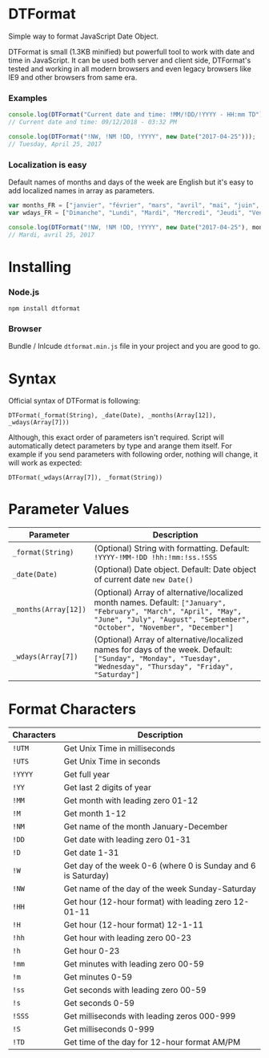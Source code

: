 # DTFormat
Simple way to format JavaScript Date Object.

DTFormat is small (1.3KB minified) but powerfull tool to work with date and time in JavaScript. It can be used both server and client side, DTFormat's tested and working in all modern browsers and even legacy browsers like IE9 and other browsers from same era.

### Examples
```javascript
console.log(DTFormat("Current date and time: !MM/!DD/!YYYY - HH:mm TD"));
// Current date and time: 09/12/2018 - 03:32 PM

console.log(DTFormat("!NW, !NM !DD, !YYYY", new Date("2017-04-25")));
// Tuesday, April 25, 2017
```

### Localization is easy
Default names of months and days of the week are English but it's easy to add localized names in array as parameters.
```javascript
var months_FR = ["janvier", "février", "mars", "avril", "mai", "juin", "juillet", "août", "septembre", "octobre", "novembre", "décembre"];
var wdays_FR = ["Dimanche", "Lundi", "Mardi", "Mercredi", "Jeudi", "Vendredi", "Samedi"];

console.log(DTFormat("!NW, !NM !DD, !YYYY", new Date("2017-04-25"), months_FR, wdays_FR));
// Mardi, avril 25, 2017
```


# Installing

### Node.js
`npm install dtformat`

### Browser
Bundle / Inlcude `dtformat.min.js` file in your project and you are good to go.


# Syntax
Official syntax of DTFormat is following:

`DTFormat(_format(String), _date(Date), _months(Array[12]), _wdays(Array[7]))`

Although, this exact order of parameters isn't required. Script will automatically detect parameters by type and arange them itself. For example if you send parameters with following order, nothing will change, it will work as expected:

`DTFormat(_wdays(Array[7]), _format(String))`


# Parameter Values

| Parameter | Description |
|---|---|
| `_format(String)` | (Optional) String with formatting. Default: `!YYYY-!MM-!DD !hh:!mm:!ss.!SSS` |
| `_date(Date)` | (Optional) Date object. Default: Date object of current date `new Date()` |
| `_months(Array[12])` | (Optional) Array of alternative/localized month names. Default: `["January", "February", "March", "April", "May", "June", "July", "August", "September", "October", "November", "December"]` |
| `_wdays(Array[7])` | (Optional) Array of alternative/localized names for days of the week. Default: `["Sunday", "Monday", "Tuesday", "Wednesday", "Thursday", "Friday", "Saturday"]` |


# Format Characters
| Characters | Description |
|---|---|
| `!UTM` | Get Unix Time in milliseconds |
| `!UTS` | Get Unix Time in seconds |
| `!YYYY` | Get full year |
| `!YY` | Get last 2 digits of year |
| `!MM` | Get month with leading zero 01-12 |
| `!M` | Get month 1-12 |
| `!NM` | Get name of the month January-December |
| `!DD` | Get date with leading zero 01-31 |
| `!D` | Get date 1-31 |
| `!W` | Get day of the week 0-6 (where 0 is Sunday and 6 is Saturday) |
| `!NW` | Get name of the day of the week Sunday-Saturday |
| `!HH` | Get hour (12-hour format) with leading zero 12-01-11 |
| `!H` | Get hour (12-hour format) 12-1-11 |
| `!hh` | Get hour with leading zero 00-23 |
| `!h` | Get hour 0-23 |
| `!mm` | Get minutes with leading zero 00-59 |
| `!m` | Get minutes 0-59 |
| `!ss` | Get seconds with leading zero 00-59 |
| `!s` | Get seconds 0-59 |
| `!SSS` | Get milliseconds with leading zeros 000-999 |
| `!S` | Get milliseconds 0-999 |
| `!TD` | Get time of the day for 12-hour format AM/PM |
